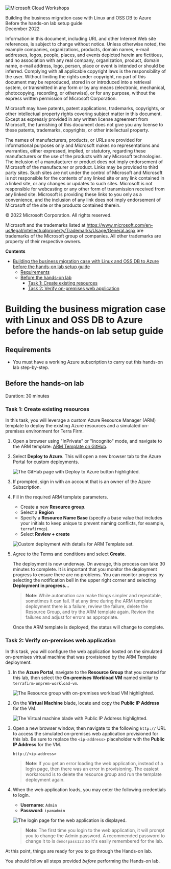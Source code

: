 ![](https://github.com/Microsoft/MCW-Template-Cloud-Workshop/raw/main/Media/ms-cloud-workshop.png "Microsoft Cloud Workshops")

<div class="MCWHeader1">
Building the business migration case with Linux and OSS DB to Azure
</div>

<div class="MCWHeader2">
Before the hands-on lab setup guide
</div>

<div class="MCWHeader3">
December 2022
</div>

Information in this document, including URL and other Internet Web site references, is subject to change without notice. Unless otherwise noted, the example companies, organizations, products, domain names, e-mail addresses, logos, people, places, and events depicted herein are fictitious, and no association with any real company, organization, product, domain name, e-mail address, logo, person, place or event is intended or should be inferred. Complying with all applicable copyright laws is the responsibility of the user. Without limiting the rights under copyright, no part of this document may be reproduced, stored in or introduced into a retrieval system, or transmitted in any form or by any means (electronic, mechanical, photocopying, recording, or otherwise), or for any purpose, without the express written permission of Microsoft Corporation.

Microsoft may have patents, patent applications, trademarks, copyrights, or other intellectual property rights covering subject matter in this document. Except as expressly provided in any written license agreement from Microsoft, the furnishing of this document does not give you any license to these patents, trademarks, copyrights, or other intellectual property.

The names of manufacturers, products, or URLs are provided for informational purposes only and Microsoft makes no representations and warranties, either expressed, implied, or statutory, regarding these manufacturers or the use of the products with any Microsoft technologies. The inclusion of a manufacturer or product does not imply endorsement of Microsoft of the manufacturer or product. Links may be provided to third party sites. Such sites are not under the control of Microsoft and Microsoft is not responsible for the contents of any linked site or any link contained in a linked site, or any changes or updates to such sites. Microsoft is not responsible for webcasting or any other form of transmission received from any linked site. Microsoft is providing these links to you only as a convenience, and the inclusion of any link does not imply endorsement of Microsoft of the site or the products contained therein.

© 2022 Microsoft Corporation. All rights reserved.

Microsoft and the trademarks listed at <https://www.microsoft.com/en-us/legal/intellectualproperty/Trademarks/Usage/General.aspx> are trademarks of the Microsoft group of companies. All other trademarks are property of their respective owners.

**Contents**

<!-- TOC -->

- [Building the business migration case with Linux and OSS DB to Azure before the hands-on lab setup guide](#building-the-business-migration-case-with-linux-and-oss-db-to-azure-before-the-hands-on-lab-setup-guide)
    - [Requirements](#requirements)
    - [Before the hands-on lab](#before-the-hands-on-lab)
        - [Task 1: Create existing resources](#task-1-create-existing-resources)
        - [Task 2: Verify on-premises web application](#task-2-verify-on-premises-web-application)

<!-- /TOC -->

# Building the business migration case with Linux and OSS DB to Azure before the hands-on lab setup guide

## Requirements

- You must have a working Azure subscription to carry out this hands-on lab step-by-step.

## Before the hands-on lab

Duration: 30 minutes

### Task 1: Create existing resources

In this task, you will leverage a custom Azure Resource Manager (ARM) template to deploy the existing Azure resources and a simulated on-premises environment for Terra Firm.

1. Open a browser using "InPrivate" or "Incognito" mode, and navigate to the ARM template: [ARM Template on GitHub](https://github.com/solliancenet/MCW-Migrate-Linux-OSS-DB-to-Azure/tree/main/Hands-on%20lab/resources/deployment).

2. Select **Deploy to Azure**. This will open a new browser tab to the Azure Portal for custom deployments.

    ![The GitHub page with Deploy to Azure button highlighted.](images/before-hol-deploy-to-azure.png "GitHub page to Deploy to Azure.")

3. If prompted, sign in with an account that is an owner of the Azure Subscription.

4. Fill in the required ARM template parameters.
    - Create a new **Resource group**.
    - Select a **Region**
    - Specify a **Resource Name Base** (specify a base value that includes your initials to keep unique to prevent naming conflicts, for example, `terrafirmcp`).
    - Select **Review + create**

    ![Custom deployment with details for ARM Template set.](images/2022-11-22-20-29-41.png "Custom deployment for ARM template")

5. Agree to the Terms and conditions and select **Create**.

    The deployment is now underway. On average, this process can take 30 minutes to complete. It is important that you monitor the deployment progress to ensure there are no problems. You can monitor progress by selecting the notification bell in the upper right corner and selecting **Deployment in progress...**

    >**Note**: While automation can make things simpler and repeatable, sometimes it can fail. If at any time during the ARM template deployment there is a failure, review the failure, delete the Resource Group, and try the ARM template again. Review the failures and adjust for errors as appropriate.

    Once the ARM template is deployed, the status will change to complete.

### Task 2: Verify on-premises web application

In this task, you will configure the web application hosted on the simulated on-premises virtual machine that was provisioned by the ARM Template deployment.

1. In the **Azure Portal**, navigate to the **Resource Group** that you created for this lab, then select the **On-premises Workload VM** named similar to `terrafirm-onprem-workload-vm`.

    ![The Resource group with on-premises workload VM highlighted.](images/2022-11-21-22-49-18.png "Azure resource group")

2. On the **Virtual Machine** blade, locate and copy the **Public IP Address** for the VM.

    ![The Virtual machine blade with Public IP Address highlighted.](images/2022-11-21-22-51-34.png "Virtual machine public IP")

3. Open a new browser window, then navigate to the following `http://` URL to access the simulated on-premises web application provisioned for this lab. Be sure to replace the `<ip-address>` placeholder with the **Public IP Address** for the VM.

    ```text
    http://<ip-address>
    ```

    > **Note**: If you get an error loading the web application, instead of a login page, then there was an error in provisioning. The easiest workaround is to delete the resource group and run the template deployment again.

4. When the web application loads, you may enter the following credentials to login.

    - **Username**: `Admin`
    - **Password**: `ipamadmin`

    ![The login page for the web application is displayed.](images/2022-11-21-22-54-53.png "Web application login page")

    > **Note**: The first time you login to the web application, it will prompt you to change the Admin password. A recommended password to change it to is `demo!pass123` so it's easily remembered for the lab.

At this point, things are ready for you to go through the Hands-on lab.

You should follow all steps provided *before* performing the Hands-on lab.
